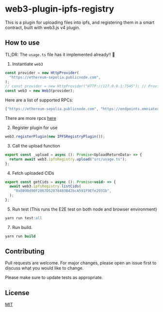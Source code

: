 web3-plugin-ipfs-registry
===========

This is a plugin for uploading files into ipfs, and registering them in a smart contract, built with web3.js v4 plugin.

How to use
------------
TL;DR: The `usage.ts` file has it implemented already!! 🚀

1. Instantiate  `web3`
```javascript
const provider = new HttpProvider(
  "https://ethereum-sepolia.publicnode.com",
);
// const provider = new HttpProvider("HTTP://127.0.0.1:7545"); // Provider for Ganache environment
const web3 = new Web3(provider);
```
Here are a list of supported RPCs:
```javascript
["https://ethereum-sepolia.publicnode.com", "https://endpoints.omniatech.io/v1/eth/sepolia/public", "https://rpc.sepolia.org", "https://sepolia.gateway.tenderly.co"]
```
There are more rpcs [here](https://chainlist.org/chain/11155111)

2. Register plugin for use
```javascript
web3.registerPlugin(new IPFSRegistryPlugin());
```

3. Call the upload function
```javascript
export const _upload = async (): Promise<UploadReturnData> => {
  return await web3.ipfsRegistry.upload("src/usage.ts");
};
```

4. Fetch uploaded CIDs
```javascript
export const getCids = async (): Promise<void> => {
  await web3.ipfsRegistry.listCids(
    "0x8B90d90F2867D52878483B42bcA591F9Efe2931b",
  );
};

```

5. Run test (This runs the E2E test on both node and browser environment)
```sql
yarn run test:all
```

7. Run build.
```sql
yarn run build
```

Contributing
------------

Pull requests are welcome. For major changes, please open an issue first
to discuss what you would like to change.

Please make sure to update tests as appropriate.

License
-------

[MIT](https://choosealicense.com/licenses/mit/)

